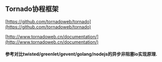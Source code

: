 ## Tornado协程框架

[https://github.com/tornadoweb/tornado](https://github.com/tornadoweb/tornado)

[http://www.tornadoweb.cn/documentation/](http://www.tornadoweb.cn/documentation/)

#### 参考对比twisted/greenlet/gevent/golang/nodejs的异步非阻塞io实现原理.

